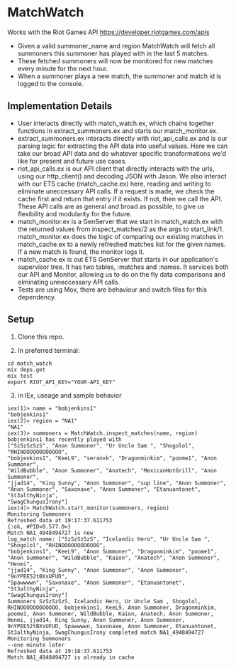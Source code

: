 # MatchWatch

Works with the Riot Games API https://developer.riotgames.com/apis

- Given a valid summoner_name and region MatchWatch will fetch all summoners this summoner has played with in the last 5 matches.
- These fetched summoners will now be monitored for new matches every minute for the next hour.
- When a summoner plays a new match, the summoner and match id is logged to the console.

## Implementation Details

- User interacts directly with match_watch.ex, which chains together functions in extract_summoners.ex and starts our match_monitor.ex.
- extract_summoners.ex interacts directly with riot_api_calls.ex and is our parsing logic for extracting the API data into useful values. Here we can take our broad API data and do whatever specific transformations we'd like for present and future use cases.
- riot_api_calls.ex is our API client that directly interacts with the urls, using our http_client() and decoding JSON with Jason. We also interact with our ETS cache (match_cache.ex) here, reading and writing to eliminate uneccessary API calls. If a request is made, we check the cache first and return that entry if it exists. If not, then we call the API. These API calls are as general and broad as possible, to give us flexibility and modularity for the future.
- match_monitor.ex is a GenServer that we start in match_watch.ex with the returned values from inspect_matches/2 as the args to start_link/1. match_monitor.ex does the logic of comparing our existing matches in match_cache.ex to a newly refreshed matches list for the given names. If a new match is found, the monitor logs it.
- match_cache.ex is out ETS GenServer that starts in our application's supervisor tree. It has two tables, :matches and :names. It services both our API and Monitor, allowing us to do on the fly data comparisons and elminating unneccessary API calls.
- Tests are using Mox, there are behaviour and switch files for this dependency.

## Setup

1. Clone this repo.

2. In preferred terminal:

```
cd match_watch
mix deps.get
mix test
export RIOT_API_KEY="YOUR-API_KEY"

```

3. in IEx, useage and sample behavior

```
iex(1)> name = "bobjenkins1"
"bobjenkins1"
iex(2)> region = "NA1"
"NA1"
iex(3)> summoners = MatchWatch.inspect_matches(name, region)
bobjenkins1 has recently played with
["SzSzSzSzS", "Anon Summoner", "Ur Uncle Sam ", "Shogolol", "RHINOOOOOOOOOOOO",
"bobjenkins1", "KeeL9", "seranxk", "Dragonminkim", "poome1", "Anon Summoner",
"WildBubble", "Anon Summoner", "Anatech", "MexicanHotGrill", "Anon Summoner",
"jjad14", "King Sunny", "Anon Summoner", "sup line", "Anon Summoner",
"Anon Summoner", "Saxonaxe", "Anon Summoner", "Etanuantonet", "St3althyNinja",
"SwagChungusIrony"]
iex(4)> MatchWatch.start_monitor(summoners, region)
Monitoring Summoners
Refreshed data at 19:17:37.611753
{:ok, #PID<0.577.0>}
Match NA1_4948494727 is new
log_match name: ["SzSzSzSzS", "Icelandic Hero", "Ur Uncle Sam ", "Shogolol", "RHINOOOOOOOOOOOO",
"bobjenkins1", "KeeL9", "Anon Summoner", "Dragonminkim", "poome1",
"Anon Summoner", "WildBubble", "Kaion", "Anatech", "Anon Summoner", "Henmi",
"jjad14", "King Sunny", "Anon Summoner", "Anon Summoner", "9nYPEE52tBXsUFUD",
"Spawwwwn", "Saxonaxe", "Anon Summoner", "Etanuantonet", "St3althyNinja",
"SwagChungusIrony"]
Summoners SzSzSzSzS, Icelandic Hero, Ur Uncle Sam , Shogolol, RHINOOOOOOOOOOOO, bobjenkins1, KeeL9, Anon Summoner, Dragonminkim, poome1, Anon Summoner, WildBubble, Kaion, Anatech, Anon Summoner, Henmi, jjad14, King Sunny, Anon Summoner, Anon Summoner, 9nYPEE52tBXsUFUD, Spawwwwn, Saxonaxe, Anon Summoner, Etanuantonet, St3althyNinja, SwagChungusIrony completed match NA1_4948494727
Monitoring Summoners
--one minute later
Refreshed data at 19:18:37.611753
Match NA1_4948494727 is already in cache
```
